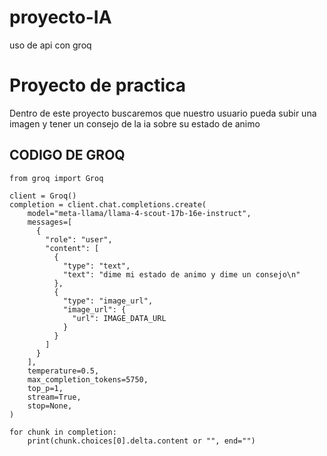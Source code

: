 # proyecto-IA
uso de api con groq

# Proyecto de practica 
Dentro de este proyecto buscaremos que nuestro usuario pueda subir una imagen y tener un consejo de la ia sobre su estado de animo

## CODIGO DE GROQ

````
from groq import Groq

client = Groq()
completion = client.chat.completions.create(
    model="meta-llama/llama-4-scout-17b-16e-instruct",
    messages=[
      {
        "role": "user",
        "content": [
          {
            "type": "text",
            "text": "dime mi estado de animo y dime un consejo\n"
          },
          {
            "type": "image_url",
            "image_url": {
              "url": IMAGE_DATA_URL
            }
          }
        ]
      }
    ],
    temperature=0.5,
    max_completion_tokens=5750,
    top_p=1,
    stream=True,
    stop=None,
)

for chunk in completion:
    print(chunk.choices[0].delta.content or "", end="")

````
    